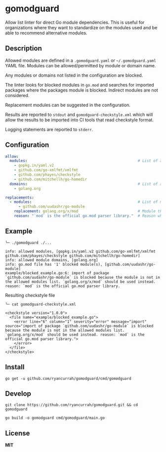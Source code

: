 # gomodguard

Allow list linter for direct Go module dependencies. This is useful for organizations where they want to standardize on the modules used and be able to recommend alternative modules.

## Description

Allowed modules are defined in a `.gomodguard.yaml` or `~/.gomodguard.yaml` YAML file. Modules can be allowed/permitted by module or domain name.

Any modules or domains not listed in the configuration are blocked.

The linter looks for blocked modules in `go.mod` and searches for imported packages where the packages module is blocked. Indirect modules are not considered.

Replacement modules can be suggested in the configuration.

Results are reported to `stdout` and `gomodguard-checkstyle.xml` which will allow the results to be imported into CI tools that read checkstyle format.

Logging statements are reported to `stderr`.

## Configuration

```yaml
allow:
  modules:                                                  # List of allowed modules
    - gopkg.in/yaml.v2
    - github.com/go-xmlfmt/xmlfmt
    - github.com/phayes/checkstyle
    - github.com/mitchellh/go-homedir
  domains:                                                  # List of allowed module domains
    - golang.org

replacements:
  - modules:                                                # List of modules that should be replaced
      - github.com/uudashr/go-module
    replacement: golang.org/x/mod                           # Module that should be used instead
    reason: "`mod` is the official go.mod parser library."  # Reason why the module should be used
```

## Example

```
╰─ ./gomodguard ./...

info: allowed modules, [gopkg.in/yaml.v2 github.com/go-xmlfmt/xmlfmt github.com/phayes/checkstyle github.com/mitchellh/go-homedir]
info: allowed module domains, [golang.org]
info: go.mod file has '1' blocked module(s), [github.com/uudashr/go-module]
example/blocked_example.go:6: import of package `github.com/uudashr/go-module` is blocked because the module is not in the allowed modules list. `golang.org/x/mod` should be used instead. reason: `mod` is the official go.mod parser library.
```

Resulting checkstyle file

```
╰─ cat gomodguard-checkstyle.xml

<checkstyle version="1.0.0">
  <file name="example/blocked_example.go">
    <error line="6" column="1" severity="error" message="import" source="import of package `github.com/uudashr/go-module` is blocked because the module is not in the allowed modules list. `golang.org/x/mod` should be used instead. reason: `mod` is the official go.mod parser library.">
    </error>
  </file>
</checkstyle>
```

## Install

```
go get -u github.com/ryancurrah/gomodguard/cmd/gomodguard
```

## Develop

```
git clone https://github.com/ryancurrah/gomodguard.git && cd gomodguard

go build -o gomodguard cmd/gomodguard/main.go
```

## License

**MIT**
